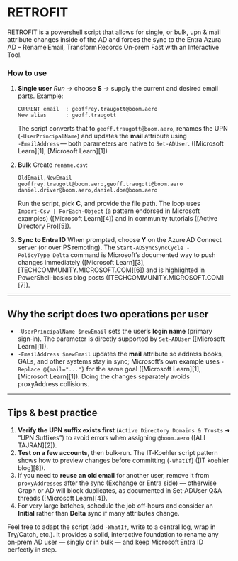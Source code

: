 # RETROFIT
RETROFIT is a powershell script that allows for single, or bulk, upn &amp; mail attribute changes inside of the AD and forces the sync to the Entra Azura AD – Rename Email, Transform Records On‑prem Fast with an Interactive Tool.


### How to use

1. **Single user**
   *Run* → choose **S** → supply the current and desired email parts.
   Example:

   ```
   CURRENT email  : geoffrey.traugott@boom.aero
   New alias      : geoff.traugott
   ```

   The script converts that to `geoff.traugott@boom.aero`, renames the UPN (`‑UserPrincipalName`) and updates the **mail** attribute using `‑EmailAddress` — both parameters are native to `Set‑ADUser`. ([Microsoft Learn][1], [Microsoft Learn][1])

2. **Bulk**
   Create `rename.csv`:

   ```csv
   OldEmail,NewEmail
   geoffrey.traugott@boom.aero,geoff.traugott@boom.aero
   daniel.driver@boom.aero,daniel.doe@boom.aero
   ```

   Run the script, pick **C**, and provide the file path. The loop uses `Import‑Csv | ForEach‑Object` (a pattern endorsed in Microsoft examples) ([Microsoft Learn][4]) and in community tutorials ([Active Directory Pro][5]).

3. **Sync to Entra ID**
   When prompted, choose **Y** on the Azure AD Connect server (or over PS remoting).
   The `Start‑ADSyncSyncCycle -PolicyType Delta` command is Microsoft’s documented way to push changes immediately ([Microsoft Learn][3], [TECHCOMMUNITY.MICROSOFT.COM][6]) and is highlighted in PowerShell‑basics blog posts ([TECHCOMMUNITY.MICROSOFT.COM][7]).

---

## Why the script does two operations per user

* `‑UserPrincipalName $newEmail` sets the user’s **login name** (primary sign‑in). The parameter is directly supported by `Set‑ADUser` ([Microsoft Learn][1]).
* `‑EmailAddress $newEmail` updates the **mail** attribute so address books, GALs, and other systems stay in sync; Microsoft’s own example uses `-Replace @{mail="..."}` for the same goal ([Microsoft Learn][1], [Microsoft Learn][1]). Doing the changes separately avoids proxyAddress collisions.

---

## Tips & best practice

1. **Verify the UPN suffix exists first** (`Active Directory Domains & Trusts` ➜ “UPN Suffixes”) to avoid errors when assigning `@boom.aero` ([ALI TAJRAN][2]).
2. **Test on a few accounts**, then bulk‑run. The IT‑Koehler script pattern shows how to preview changes before committing (`‑WhatIf`) ([IT koehler blog][8]).
3. If you need to **reuse an old email** for another user, remove it from `proxyAddresses` after the sync (Exchange or Entra side) — otherwise Graph or AD will block duplicates, as documented in Set‑ADUser Q\&A threads ([Microsoft Learn][4]).
4. For very large batches, schedule the job off‑hours and consider an **Initial** rather than **Delta** sync if many attributes change.

Feel free to adapt the script (add `‑WhatIf`, write to a central log, wrap in Try/Catch, etc.). It provides a solid, interactive foundation to rename any on‑prem AD user — singly or in bulk — and keep Microsoft Entra ID perfectly in step.
